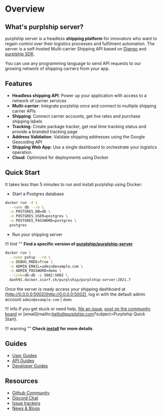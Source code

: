 
# Overview

## What's purplship server?

purplship server is a headless **shipping platform** for innovators who want to regain control over their logistics
processes and fulfilment automation.
The server is a self-hosted Multi-carrier Shipping API based on [Django](https://www.djangoproject.com/)
and [purplship SDK](https://sdk.purplship.com).

You can use any programming language to send API requests to our growing network of
shipping carriers from your app.

## Features

- **Headless shipping API**: Power up your application with access to a network of carrier services
- **Multi-carrier**: Integrate purplship once and connect to multiple shipping carrier APIs
- **Shipping**: Connect carrier accounts, get live rates and purchase shipping labels
- **Tracking**: Create package tracker, get real time tracking status and provide a branded tracking page
- **Address Validation**: Validate shipping addresses using the Google Geocoding API
- **Shipping Web App**: Use a single dashboard to orchestrate your logistics operation.
- **Cloud**: Optimized for deployments using Docker

## Quick Start

It takes less than 5 minutes to run and install purplship using Docker:

- Start a Postgres database

```bash
docker run -d \
  --name db --rm \
  -e POSTGRES_DB=db \
  -e POSTGRES_USER=postgres \
  -e POSTGRES_PASSWORD=postgres \
  postgres
```

- Run your shipping server

!!! hint ""
    **Find a specific version of [purplship/purplship-server](https://hub.docker.com/r/purplship/purplship-server/tags?page=1&ordering=last_updated)**

```bash
docker run \
  --name pship --rm \
  -e DEBUG_MODE=True \
  -e ADMIN_EMAIL=admin@example.com \
  -e ADMIN_PASSWORD=demo \
  --link=db:db -p 5002:5002 \
  danh91.docker.scarf.sh/purplship/purplship-server:2021.7
```

Once the server is ready access your shipping dashboard at [http://0.0.0.0:5002](http://0.0.0.0:5002),
log in with the default admin account `admin@example.com` | `demo`


!!! info
    If you get stuck or need help, [file an issue](https://github.com/purplship/purplship-server/issues/new/choose),
    [post on the community board](https://github.com/purplship/purplship-server/discussions) or
    [email](mailto:hello@purplship.com?subject=Purplship Quick Start).


!!! warning ""
    **Check [install](developer-guides/installing/) for more details**

## Guides

  - [User Guides](user-guides/index.md)
  - [API Guides](api-guides/index.md)
  - [Developer Guides](developer-guides/architecture.md)

## Resources

- [Github Community](https://github.com/purplship/purplship-server/discussions)
- [Discord Chat](https://discord.gg/kXEa3UMRHd)
- [Issue trackers](https://github.com/purplship/purplship-server/issues)
- [News & Blogs](https://blog.purplship.com)
